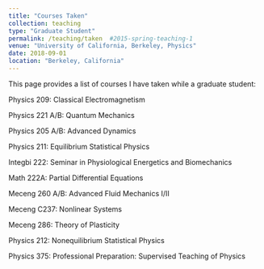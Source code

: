 ```yaml
---
title: "Courses Taken"
collection: teaching
type: "Graduate Student"
permalink: /teaching/taken  #2015-spring-teaching-1
venue: "University of California, Berkeley, Physics"
date: 2018-09-01
location: "Berkeley, California"
---
```


This page provides a list of courses I have taken while a graduate student:


Physics 209: Classical Electromagnetism 	

Physics 221 A/B: Quantum Mechanics

Physics 205 A/B: Advanced Dynamics

Physics 211: Equilibrium Statistical Physics

Integbi 222: Seminar in Physiological Energetics and Biomechanics

Math 222A: 	Partial Differential Equations 

Meceng 260 A/B: Advanced Fluid Mechanics I/II

Meceng C237: Nonlinear Systems 

Meceng 286:	Theory of Plasticity 

Physics 212: Nonequilibrium Statistical Physics

Physics 375: Professional Preparation: Supervised Teaching of Physics 


